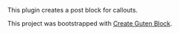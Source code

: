 This plugin creates a post block for callouts.

This project was bootstrapped with [Create Guten Block](https://github.com/ahmadawais/create-guten-block).